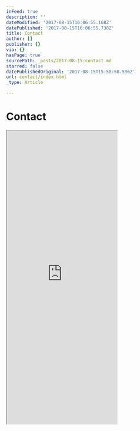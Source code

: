 ```yaml
---
inFeed: true
description: ''
dateModified: '2017-08-15T16:06:55.168Z'
datePublished: '2017-08-15T16:06:55.738Z'
title: Contact
author: []
publisher: {}
via: {}
hasPage: true
sourcePath: _posts/2017-08-15-contact.md
starred: false
datePublishedOriginal: '2017-08-15T15:58:58.596Z'
url: contact/index.html
_type: Article

---
```

# Contact

<iframe src="https://the-grid.github.io/ed-userhtml/?g=eJw9j2FrwjAYhP9KyA9IWmWlilVk4hh2ExVRP9bkNclYkvZNrKy_XuecH-_h7rgbmRNWFkhAUVAdYx2GnEsvAlPeq29gwlt-8mgDlxx4Op--16tyAzZvut6Lbt06g6WLP03Wf6v3ZZsO0k_1gWXeZWL2tWh2217aHVa8NXD5rZmAPYKUIIuIZ6DkYmTUBc2ThBINRun4EPdZR48SsKA3bStUxv1bnuCRT-j4Vd8AWHCRgCPCnzEwxkb87-D4CoKkTyI" height="800" style=""></iframe>